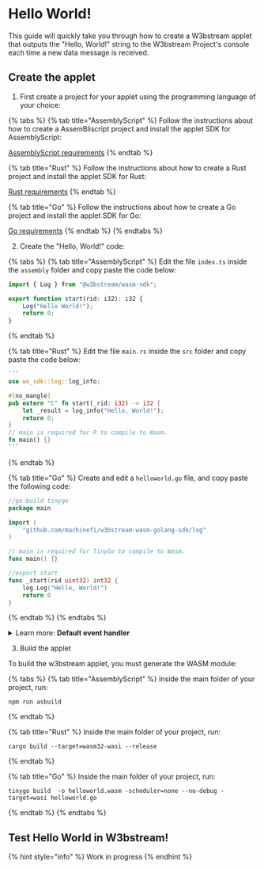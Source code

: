 # Hello World!

This guide will quickly take you through how to create a W3bstream applet that outputs the "Hello, World!" string to the W3bstream Project's console each time a new data message is received.

## Create the applet

1. First create a project for your applet using the programming language of your choice:

{% tabs %}
{% tab title="AssemblyScript" %}
Follow the instructions about how to create a AssemBliscript project and install the applet SDK for AssemblyScript:

[AssemblyScript requirements](applet-sdks/assemblyscript.md#requirements)
{% endtab %}

{% tab title="Rust" %}
Follow the instructions about how to create a Rust project and install the applet SDK for Rust:

[Rust requirements](applet-sdks/rust.md#requirements)
{% endtab %}

{% tab title="Go" %}
Follow the instructions about how to create a Go project and install the applet SDK for Go:

[Go requirements](applet-sdks/go.md#requirements)
{% endtab %}
{% endtabs %}

2. Create the "Hello, World!" code:

{% tabs %}
{% tab title="AssemblyScript" %}
Edit the file `index.ts` inside the `assembly` folder and copy paste the code below:

```typescript
import { Log } from "@w3bstream/wasm-sdk";

export function start(rid: i32): i32 {
    Log("Hello World!");
    return 0;
}
```
{% endtab %}

{% tab title="Rust" %}
Edit the file `main.rs` inside the `src` folder and copy paste the code below:

````rust
```
use ws_sdk::log::log_info;

#[no_mangle]
pub extern "C" fn start(_rid: i32) -> i32 {
    let _result = log_info("Hello, World!");
    return 0;
}
// main is required for R to compile to Wasm.
fn main() {}
```
````
{% endtab %}

{% tab title="Go" %}
Create and edit a `helloworld.go` file, and copy paste the following code:

```go
//go:build tinygo
package main

import (
	"github.com/machinefi/w3bstream-wasm-golang-sdk/log"
)

// main is required for TinyGo to compile to Wasm.
func main() {}

//export start
func _start(rid uint32) int32 {
	log.Log("Hello, World!")
	return 0
}

```
{% endtab %}
{% endtabs %}

<details>

<summary>Learn more: <strong>Default event handler</strong></summary>

The reason we created a function called `start` is that, when deploying an applet to a W3bstream project, a default route is created that connects any W3bstream event to a `start` handler function.

**AssemblyScript**

```typescript
export function start(rid: i32): i32
```

**Go**

```go
//export start
func _start(event_id uint32) int32
```

**Rust**

```rust
#[no_mangle]
pub extern "C" fn start(event_id: i32) -> i32
```

**C++**

```cpp
#EMSCRIPTEN_KEEPALIVE uint32_t _start(uint32_t event_id)
```

</details>

3. Build the applet

To build the w3bstream applet, you must generate the WASM module:

{% tabs %}
{% tab title="AssemblyScript" %}
Inside the main folder of your project, run:

```
npm run asbuild
```
{% endtab %}

{% tab title="Rust" %}
Inside the main folder of your project, run:

```
cargo build --target=wasm32-wasi --release
```
{% endtab %}

{% tab title="Go" %}
Inside the main folder of your project, run:

```
tinygo build  -o helloworld.wasm -scheduler=none --no-debug -target=wasi helloworld.go
```
{% endtab %}
{% endtabs %}

## Test Hello World in W3bstream!

{% hint style="info" %}
Work in progress
{% endhint %}
